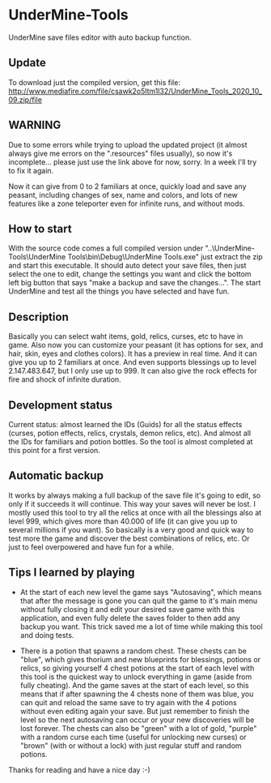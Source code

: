 # UnderMine-Tools
UnderMine save files editor with auto backup function.

## Update
To download just the compiled version, get this file: http://www.mediafire.com/file/csawk2o5ltm1l32/UnderMine_Tools_2020_10_09.zip/file

## WARNING
Due to some errors while trying to upload the updated project (it almost always give me errors on the ".resources" files usually), so now it's incomplete... please just use the link above for now, sorry. In a week I'll try to fix it again.

Now it can give from 0 to 2 familiars at once, quickly load and save any peasant, including changes of sex, name and colors, and lots of new features like a zone teleporter even for infinite runs, and without mods.

## How to start
With the source code comes a full compiled version under "..\UnderMine-Tools\UnderMine Tools\bin\Debug\UnderMine Tools.exe" just extract the zip and start this executable. It should auto detect your save files, then just select the one to edit, change the settings you want and click the bottom left big button that says "make a backup and save the changes...". The start UnderMine and test all the things you have selected and have fun.

## Description
Basically you can select waht items, gold, relics, curses, etc to have in game. Also now you can customize your peasant (it has options for sex, and hair, skin, eyes and clothes colors). It has a preview in real time. And it can give you up to 2 familiars at once. And even supports blessings up to level 2.147.483.647, but I only use up to 999. It can also give the rock effects for fire and shock of infinite duration.
 
## Development status
 Current status: almost learned the IDs (Guids) for all the status effects (curses, potion effects, relics, crystals, demon relics, etc). And almost all the IDs for familiars and potion bottles. So the tool is almost completed at this point for a first version.
 
## Automatic backup
 It works by always making a full backup of the save file it's going to edit, so only if it succeeds it will continue. This way your saves will never be lost. I mostly used this tool to try all the relics at once with all the blessings also at level 999, which gives more than 40.000 of life (it can give you up to several millions if you want). So basically is a very good and quick way to test more the game and discover the best combinations of relics, etc. Or just to feel overpowered and have fun for a while.

## Tips I learned by playing

- At the start of each new level the game says "Autosaving", which means that after the message is gone you can quit the game to it's main menu without fully closing it and edit your desired save game with this application, and even fully delete the saves folder to then add any backup you want. This trick saved me a lot of time while making this tool and doing tests.

- There is a potion that spawns a random chest. These chests can be "blue", which gives thorium and new blueprints for blessings, potions or relics, so giving yourself 4 chest potions at the start of each level with this tool is the quickest way to unlock everything in game (aside from fully cheating). And the game saves at the start of each level, so this means that if after spawning the 4 chests none of them was blue, you can quit and reload the same save to try again with the 4 potions without even editing again your save. But just remember to finish the level so the next autosaving can occur or your new discoveries will be lost forever. The chests can also be "green" with a lot of gold, "purple" with a random curse each time (useful for unlocking new curses) or "brown" (with or without a lock) with just regular stuff and random potions.

Thanks for reading and have a nice day :-)
